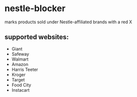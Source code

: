# nestle-blocker

marks products sold under Nestle-affiliated brands with a red X

## supported websites:

- Giant
- Safeway
- Walmart
- Amazon
- Harris Teeter
- Kroger
- Target
- Food City
- Instacart